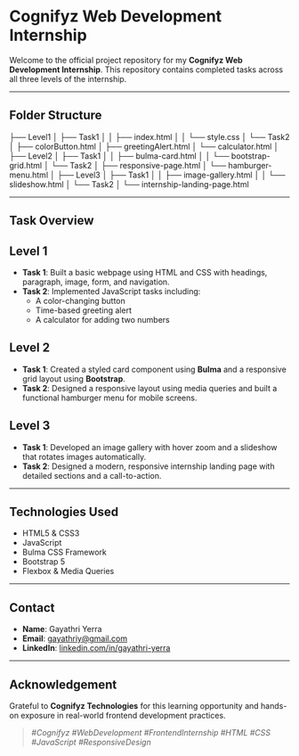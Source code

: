 # Cognifyz Web Development Internship

Welcome to the official project repository for my **Cognifyz Web Development Internship**. This repository contains completed tasks across all three levels of the internship.

---

## Folder Structure

├── Level1
│   ├── Task1
│   │   ├── index.html
│   │   └── style.css
│   └── Task2
│       ├── colorButton.html
│       ├── greetingAlert.html
│       └── calculator.html
│
├── Level2
│   ├── Task1
│   │   ├── bulma-card.html
│   │   └── bootstrap-grid.html
│   └── Task2
│       ├── responsive-page.html
│       └── hamburger-menu.html
│
├── Level3
│   ├── Task1
│   │   ├── image-gallery.html
│   │   └── slideshow.html
│   └── Task2
│       └── internship-landing-page.html

---

## Task Overview

## Level 1
- **Task 1**: Built a basic webpage using HTML and CSS with headings, paragraph, image, form, and navigation.
- **Task 2**: Implemented JavaScript tasks including:
  - A color-changing button
  - Time-based greeting alert
  - A calculator for adding two numbers

## Level 2
- **Task 1**: Created a styled card component using **Bulma** and a responsive grid layout using **Bootstrap**.
- **Task 2**: Designed a responsive layout using media queries and built a functional hamburger menu for mobile screens.

## Level 3
- **Task 1**: Developed an image gallery with hover zoom and a slideshow that rotates images automatically.
- **Task 2**: Designed a modern, responsive internship landing page with detailed sections and a call-to-action.

---

## Technologies Used
- HTML5 & CSS3
- JavaScript
- Bulma CSS Framework
- Bootstrap 5
- Flexbox & Media Queries

---

## Contact
- **Name**: Gayathri Yerra  
- **Email**: gayathriy@gmail.com  
- **LinkedIn**: [linkedin.com/in/gayathri-yerra](https://linkedin.com/in/gayathri-yerra)

---

## Acknowledgement
Grateful to **Cognifyz Technologies** for this learning opportunity and hands-on exposure in real-world frontend development practices.

> _#Cognifyz #WebDevelopment #FrontendInternship #HTML #CSS #JavaScript #ResponsiveDesign_
